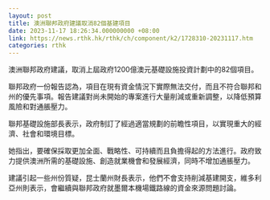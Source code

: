 ```yaml
---
layout: post
title: 澳洲聯邦政府建議取消82個基建項目
date: 2023-11-17 18:26:34.000000000 +08:00
link: https://news.rthk.hk/rthk/ch/component/k2/1728310-20231117.htm
categories: rthk
---
```


澳洲聯邦政府建議，取消上屆政府1200億澳元基礎設施投資計劃中的82個項目。

聯邦政府一份報告認為，項目在現有資金情況下實際無法交付，而且不符合聯邦和州的優先事項。報告建議對尚未開始的專案進行大量削減或重新調整，以降低預算風險和對通脹壓力。 

聯邦基礎設施部長表示，政府制訂了經過適當規劃的前瞻性項目，以實現重大的經濟、社會和環境目標。

她指出，要確保採取更加全面、戰略性、可持續而且負擔得起的方法進行。政府致力提供澳洲所需的基礎設施、創造就業機會和發展經濟，同時不增加通脹壓力。

建議引起一些州份質疑，昆士蘭州財長表示，他們不會支持削減基建開支，維多利亞州則表示，會繼續與聯邦政府就墨爾本機場鐵路線的資金來源問題討論。
